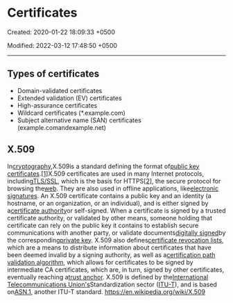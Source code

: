 # Certificates

Created: 2020-01-22 18:09:33 +0500

Modified: 2022-03-12 17:48:50 +0500

---

## Types of certificates

- Domain-validated certificates
- Extended validation (EV) certificates
- High-assurance certificates
- Wildcard certificates (*.example.com)
- Subject alternative name (SAN) certificates (example.comandexample.net)

## X.509

In[cryptography](https://en.wikipedia.org/wiki/Cryptography),X.509is a standard defining the format of[public key certificates](https://en.wikipedia.org/wiki/Public_key_certificate).[[1]](https://en.wikipedia.org/wiki/X.509#cite_note-1)X.509 certificates are used in many Internet protocols, including[TLS/SSL](https://en.wikipedia.org/wiki/Transport_Layer_Security), which is the basis for HTTPS[[2]](https://en.wikipedia.org/wiki/X.509#cite_note-:0-2), the secure protocol for browsing the[web](https://en.wikipedia.org/wiki/World_Wide_Web). They are also used in offline applications, like[electronic signatures](https://en.wikipedia.org/wiki/Electronic_signature). An X.509 certificate contains a public key and an identity (a hostname, or an organization, or an individual), and is either signed by a[certificate authority](https://en.wikipedia.org/wiki/Certificate_authority)or self-signed. When a certificate is signed by a trusted certificate authority, or validated by other means, someone holding that certificate can rely on the public key it contains to establish secure communications with another party, or validate documents[digitally signed](https://en.wikipedia.org/wiki/Digital_signature)by the corresponding[private key](https://en.wikipedia.org/wiki/Private_key).
X.509 also defines[certificate revocation lists](https://en.wikipedia.org/wiki/Certificate_revocation_list), which are a means to distribute information about certificates that have been deemed invalid by a signing authority, as well as a[certification path validation algorithm](https://en.wikipedia.org/wiki/Certification_path_validation_algorithm), which allows for certificates to be signed by intermediate CA certificates, which are, in turn, signed by other certificates, eventually reaching a[trust anchor](https://en.wikipedia.org/wiki/Trust_anchor).
X.509 is defined by the[International Telecommunications Union's](https://en.wikipedia.org/wiki/International_Telecommunication_Union)Standardization sector ([ITU-T](https://en.wikipedia.org/wiki/ITU-T)), and is based on[ASN.1](https://en.wikipedia.org/wiki/Abstract_Syntax_Notation_One), another ITU-T standard.
<https://en.wikipedia.org/wiki/X.509>
